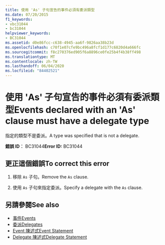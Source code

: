 ```yaml
---
title: 使用 'As' 子句宣告的事件必須有委派類型
ms.date: 07/20/2015
f1_keywords:
- vbc31044
- bc31044
helpviewer_keywords:
- BC31044
ms.assetid: d0e86fcc-c638-4945-aa6f-9826aa38b23d
ms.openlocfilehash: c70f1e07cfe9bc496a8fcf1d177c6820d4a666fc
ms.sourcegitcommit: f8c270376ed905f6a8896ce0fe25b4f4b38ff498
ms.translationtype: MT
ms.contentlocale: zh-TW
ms.lasthandoff: 06/04/2020
ms.locfileid: "84402521"
---
```

# <a name="events-declared-with-an-as-clause-must-have-a-delegate-type"></a><span data-ttu-id="eb680-102">使用 'As' 子句宣告的事件必須有委派類型</span><span class="sxs-lookup"><span data-stu-id="eb680-102">Events declared with an 'As' clause must have a delegate type</span></span>
<span data-ttu-id="eb680-103">指定的類型不是委派。</span><span class="sxs-lookup"><span data-stu-id="eb680-103">A type was specified that is not a delegate.</span></span>  
  
 <span data-ttu-id="eb680-104">**錯誤 ID︰** BC31044</span><span class="sxs-lookup"><span data-stu-id="eb680-104">**Error ID:** BC31044</span></span>  
  
## <a name="to-correct-this-error"></a><span data-ttu-id="eb680-105">更正這個錯誤</span><span class="sxs-lookup"><span data-stu-id="eb680-105">To correct this error</span></span>  
  
1. <span data-ttu-id="eb680-106">移除 `As` 子句。</span><span class="sxs-lookup"><span data-stu-id="eb680-106">Remove the `As` clause.</span></span>  
  
2. <span data-ttu-id="eb680-107">使用 `As` 子句來指定委派。</span><span class="sxs-lookup"><span data-stu-id="eb680-107">Specify a delegate with the `As` clause.</span></span>  
  
## <a name="see-also"></a><span data-ttu-id="eb680-108">另請參閱</span><span class="sxs-lookup"><span data-stu-id="eb680-108">See also</span></span>

- [<span data-ttu-id="eb680-109">事件</span><span class="sxs-lookup"><span data-stu-id="eb680-109">Events</span></span>](../programming-guide/language-features/events/index.md)
- [<span data-ttu-id="eb680-110">委派</span><span class="sxs-lookup"><span data-stu-id="eb680-110">Delegates</span></span>](../programming-guide/language-features/delegates/index.md)
- [<span data-ttu-id="eb680-111">Event 陳述式</span><span class="sxs-lookup"><span data-stu-id="eb680-111">Event Statement</span></span>](../language-reference/statements/event-statement.md)
- [<span data-ttu-id="eb680-112">Delegate 陳述式</span><span class="sxs-lookup"><span data-stu-id="eb680-112">Delegate Statement</span></span>](../language-reference/statements/delegate-statement.md)
